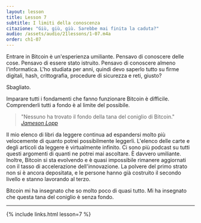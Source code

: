 ```yaml
---
layout: lesson
title: Lesson 7
subtitle: I limiti della conoscenza
citazione: "Giù, giù, giù. Sarebbe mai finita la caduta?"
audio: /assets/audio/21lessons/1-07.m4a
order: ch1-07
---
```


Entrare in Bitcoin è un'esperienza umiliante. Pensavo di conoscere delle cose. 
Pensavo di essere stato istruito. Pensavo di conoscere almeno l'informatica. 
L'ho studiata per anni, quindi devo saperlo
tutto su firme digitali, hash, crittografia, procedure di 
sicurezza e reti, giusto?

Sbagliato.

Imparare tutti i fondamenti che fanno funzionare Bitcoin è difficile.
Comprenderli tutti a fondo è al limite del possibile.

> "Nessuno ha trovato il fondo della tana del coniglio di Bitcoin."
> <cite> [Jameson Lopp] </cite>

Il mio elenco di libri da leggere continua ad espandersi molto più velocemente di quanto potrei
possibilmente leggerli. L'elenco delle carte e degli articoli da leggere è virtualmente
infinito. Ci sono più podcast su tutti questi argomenti di quanti ne potrei
mai ascoltare. È davvero umiliante. Inoltre, Bitcoin si sta evolvendo e
è quasi impossibile rimanere aggiornati con il tasso di accelerazione dell'innovazione. 
La polvere del primo strato non si è ancora depositata, e
le persone hanno già costruito il secondo livello e stanno lavorando al terzo.

Bitcoin mi ha insegnato che so molto poco di quasi tutto.
Mi ha insegnato che questa tana del coniglio è senza fondo.

---

{% include links.html lesson=7 %}

<!-- Twitter -->
[Jameson Lopp]: https://twitter.com/lopp/status/1061415918616698881

<!-- Through the Looking-Glass -->
[resources]: http://bitcoin-resources.com

<!-- Down the Rabbit Hole -->
[lopp-resources]: https://www.lopp.net/bitcoin-information.html
[bitcoin-only]: https://bitcoin-only.com/#learning
[Bitcoin Literature]: https://nakamotoinstitute.org/literature/

<!-- Wikipedia -->
[alice]: https://en.wikipedia.org/wiki/Alice%27s_Adventures_in_Wonderland
[carroll]: https://en.wikipedia.org/wiki/Lewis_Carroll
